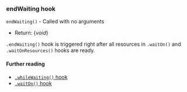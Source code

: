 ### endWaiting hook

`endWaiting()` - Called with no arguments

- Return: {*void*}

`.endWaiting()` hook is triggered right after all resources in `.waitOn()` and `.waitOnResources()` hooks are ready.

#### Further reading

- [`.whileWaiting()` hook](https://github.com/veliovgroup/flow-router/blob/master/docs/hooks/whileWaiting.md)
- [`.waitOn()` hook](https://github.com/veliovgroup/flow-router/blob/master/docs/hooks/waitOn.md)
